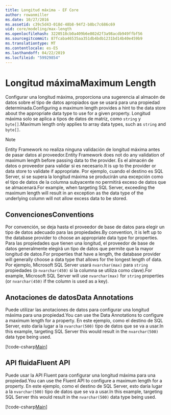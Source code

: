 ```yaml
---
title: Longitud máxima - EF Core
author: rowanmiller
ms.date: 10/27/2016
ms.assetid: c39c5d43-018d-48b8-94f2-b8bc7c686c69
uid: core/modeling/max-length
ms.openlocfilehash: 3220518cb0a409b6e802d2f3a98acdb949ffbf56
ms.sourcegitcommit: 87fcaba46535aa351db4bdb1231bd14b40e459b9
ms.translationtype: MT
ms.contentlocale: es-ES
ms.lasthandoff: 04/22/2019
ms.locfileid: "59929854"
---
```

# <a name="maximum-length"></a><span data-ttu-id="e4dc8-102">Longitud máxima</span><span class="sxs-lookup"><span data-stu-id="e4dc8-102">Maximum Length</span></span>

<span data-ttu-id="e4dc8-103">Configurar una longitud máxima, proporciona una sugerencia al almacén de datos sobre el tipo de datos apropiados que se usará para una propiedad determinada.</span><span class="sxs-lookup"><span data-stu-id="e4dc8-103">Configuring a maximum length provides a hint to the data store about the appropriate data type to use for a given property.</span></span> <span data-ttu-id="e4dc8-104">Longitud máxima solo se aplica a tipos de datos de matriz, como `string` y `byte[]`.</span><span class="sxs-lookup"><span data-stu-id="e4dc8-104">Maximum length only applies to array data types, such as `string` and `byte[]`.</span></span>

> [!NOTE]  
> <span data-ttu-id="e4dc8-105">Entity Framework no realiza ninguna validación de longitud máxima antes de pasar datos al proveedor.</span><span class="sxs-lookup"><span data-stu-id="e4dc8-105">Entity Framework does not do any validation of maximum length before passing data to the provider.</span></span> <span data-ttu-id="e4dc8-106">Es el almacén de datos o proveedor para validar si es necesario.</span><span class="sxs-lookup"><span data-stu-id="e4dc8-106">It is up to the provider or data store to validate if appropriate.</span></span> <span data-ttu-id="e4dc8-107">Por ejemplo, cuando el destino es SQL Server, si se supera la longitud máxima se producirán una excepción como el tipo de datos de la columna subyacente no permitirá exceso de datos que se almacenará.</span><span class="sxs-lookup"><span data-stu-id="e4dc8-107">For example, when targeting SQL Server, exceeding the maximum length will result in an exception as the data type of the underlying column will not allow excess data to be stored.</span></span>

## <a name="conventions"></a><span data-ttu-id="e4dc8-108">Convenciones</span><span class="sxs-lookup"><span data-stu-id="e4dc8-108">Conventions</span></span>

<span data-ttu-id="e4dc8-109">Por convención, se deja hasta el proveedor de base de datos para elegir un tipo de datos adecuado para las propiedades.</span><span class="sxs-lookup"><span data-stu-id="e4dc8-109">By convention, it is left up to the database provider to choose an appropriate data type for properties.</span></span> <span data-ttu-id="e4dc8-110">Para las propiedades que tienen una longitud, el proveedor de base de datos generalmente elegirá un tipo de datos que permite que la mayor longitud de datos.</span><span class="sxs-lookup"><span data-stu-id="e4dc8-110">For properties that have a length, the database provider will generally choose a data type that allows for the longest length of data.</span></span> <span data-ttu-id="e4dc8-111">Por ejemplo, Microsoft SQL Server usará `nvarchar(max)` para `string` propiedades (o `nvarchar(450)` si la columna se utiliza como clave).</span><span class="sxs-lookup"><span data-stu-id="e4dc8-111">For example, Microsoft SQL Server will use `nvarchar(max)` for `string` properties (or `nvarchar(450)` if the column is used as a key).</span></span>

## <a name="data-annotations"></a><span data-ttu-id="e4dc8-112">Anotaciones de datos</span><span class="sxs-lookup"><span data-stu-id="e4dc8-112">Data Annotations</span></span>

<span data-ttu-id="e4dc8-113">Puede utilizar las anotaciones de datos para configurar una longitud máxima para una propiedad.</span><span class="sxs-lookup"><span data-stu-id="e4dc8-113">You can use the Data Annotations to configure a maximum length for a property.</span></span> <span data-ttu-id="e4dc8-114">En este ejemplo, como el destino de SQL Server, esto daría lugar a la `nvarchar(500)` tipo de datos que se va a usar.</span><span class="sxs-lookup"><span data-stu-id="e4dc8-114">In this example, targeting SQL Server this would result in the `nvarchar(500)` data type being used.</span></span>

[!code-csharp[Main](../../../samples/core/Modeling/DataAnnotations/Samples/MaxLength.cs?highlight=14)]

## <a name="fluent-api"></a><span data-ttu-id="e4dc8-115">API fluida</span><span class="sxs-lookup"><span data-stu-id="e4dc8-115">Fluent API</span></span>

<span data-ttu-id="e4dc8-116">Puede usar la API Fluent para configurar una longitud máxima para una propiedad.</span><span class="sxs-lookup"><span data-stu-id="e4dc8-116">You can use the Fluent API to configure a maximum length for a property.</span></span> <span data-ttu-id="e4dc8-117">En este ejemplo, como el destino de SQL Server, esto daría lugar a la `nvarchar(500)` tipo de datos que se va a usar.</span><span class="sxs-lookup"><span data-stu-id="e4dc8-117">In this example, targeting SQL Server this would result in the `nvarchar(500)` data type being used.</span></span>

[!code-csharp[Main](../../../samples/core/Modeling/FluentAPI/Samples/MaxLength.cs?highlight=11-13)]
